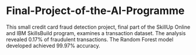 # Final-Project-of-the-AI-Programme
This small credit card fraud detection project, final part of the SkillUp Online and IBM SkillsBuild program, examines a transaction dataset. The analysis revealed 0.17% of fraudulent transactions. The Random Forest model developed achieved 99.97% accuracy.
